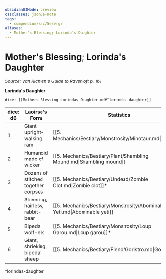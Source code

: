 ```yaml
---
obsidianUIMode: preview
cssclasses: json5e-note
tags:
  - compendium/src/5e/vrgr
aliases:
  - Mother's Blessing; Lorinda's Daughter
---
```

# Mother's Blessing; Lorinda's Daughter
*Source: Van Richten's Guide to Ravenloft p. 161* 

**Lorinda's Daughter**

`dice: [[Mothers Blessing Lorindas Daughter.md#^lorindas-daughter]]`

| dice: d6 | Laoirse's Form | Statistics | CR |
|----------|----------------|------------|----|
| 1 | Giant upright-walking ram | [[5. Mechanics/Bestiary/Monstrosity/Minotaur.md\|Minotaur]] | 3 |
| 2 | Humanoid made of wicker | [[5. Mechanics/Bestiary/Plant/Shambling Mound.md\|Shambling mound]] | 5 |
| 3 | Dozens of stitched together corpses | [[5. Mechanics/Bestiary/Undead/Zombie Clot.md\|Zombie clot]]* | 6 |
| 4 | Shivering, hairless, rabbit-bear | [[5. Mechanics/Bestiary/Monstrosity/Abominable Yeti.md\|Abominable yeti]] | 9 |
| 5 | Bipedal wolf-elk | [[5. Mechanics/Bestiary/Monstrosity/Loup Garou.md\|Loup garou]]* | 13 |
| 6 | Giant, shrieking, bipedal sheep | [[5. Mechanics/Bestiary/Fiend/Goristro.md\|Goristro]] | 17 |
^lorindas-daughter
